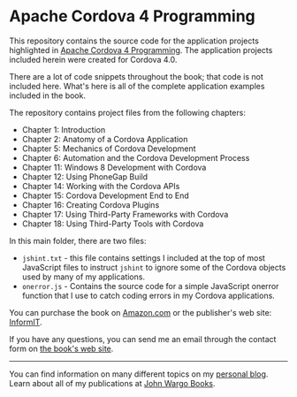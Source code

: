 # Apache Cordova 4 Programming

This repository contains the source code for the application projects highlighted in [Apache Cordova 4 Programming](www.cordova4programming.com). The application projects included herein were created for Cordova 4.0.

There are a lot of code snippets throughout the book; that code is not included here. What's here is all of the complete application examples included in the book.

The repository contains project files from the following chapters:

* Chapter 1: Introduction
* Chapter 2: Anatomy of a Cordova Application
* Chapter 5: Mechanics of Cordova Development
* Chapter 6: Automation and the Cordova Development Process
* Chapter 11: Windows 8 Development with Cordova
* Chapter 12: Using PhoneGap Build
* Chapter 14: Working with the Cordova APIs
* Chapter 15: Cordova Development End to End
* Chapter 16: Creating Cordova Plugins 
* Chapter 17: Using Third-Party Frameworks with Cordova
* Chapter 18: Using Third-Party Tools with Cordova

In this main folder, there are two files:

* `jshint.txt` - this file contains settings I included at the top of most JavaScript files to instruct `jshint` to ignore some of the Cordova objects used by many of my applications.  
* `onerror.js` - Contains the source code for a simple JavaScript onerror function that I use to catch coding errors in my Cordova applications.

You can purchase the book on [Amazon.com](http://www.amazon.com/Apache-Cordova-Programming-Mobile/dp/0134048199/ref=as_sl_pc_ss_til?tag=mcnsof-20&linkCode=w01&linkId=D7SLKQMHFH5ODEUZ&creativeASIN=0134048199) or the publisher's web site: [InformIT](http://www.informit.com/store/apache-cordova-4-programming-9780134048192). 

If you have any questions, you can send me an email through the contact form on [the book's web site](http://www.cordova4programming.com).

---

You can find information on many different topics on my [personal blog](https://www.johnwargo.com). Learn about all of my publications at [John Wargo Books](https://www.johnwargobooks.com).
